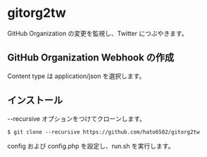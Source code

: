 # gitorg2tw
GitHub Organization の変更を監視し、Twitter につぶやきます。

## GitHub Organization Webhook の作成
Content type は application/json を選択します。

## インストール
--recursive オプションをつけてクローンします。
```
$ git clone --recursive https://github.com/hato6502/gitorg2tw
```

config および config.php を設定し、run.sh を実行します。
